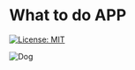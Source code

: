 # What to do APP

[![License: MIT](https://img.shields.io/badge/License-MIT-brightgreen.svg)](https://opensource.org/licenses/MIT)  

![Dog](https://tenor.com/QZQO.gif)
